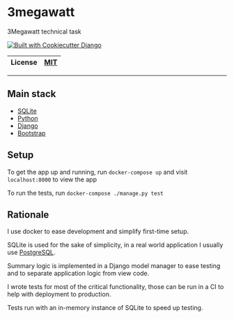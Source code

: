 # 3megawatt


3Megawatt technical task

[![Built with Cookiecutter Django](https://img.shields.io/badge/built%20with-Cookiecutter%20Django-ff69b4.svg)](https://github.com/pydanny/cookiecutter-django/)

| License  | [MIT](https://opensource.org/licenses/MIT) |
| ------------- | ------------- |

-------------------------------------------------------------

## Main stack

* [SQLite](https://sqlite.org/)
* [Python](https://python.org/)
* [Django](https://www.djangoproject.com/)
* [Bootstrap](https://getbootstrap.com/)

## Setup

To get the app up and running, run `docker-compose up` and visit `localhost:8000` to view the app

To run the tests, run `docker-compose ./manage.py test`

## Rationale

I use docker to ease development and simplify first-time setup.

SQLite is used for the sake of simplicity, in a real world application I usually use [PostgreSQL](https://www.postgresql.org/).

Summary logic is implemented in a Django model manager to ease testing and to separate application logic from view code.

I wrote tests for most of the critical functionality, those can be run in a CI to help with deployment to production.

Tests run with an in-memory instance of SQLite to speed up testing.
